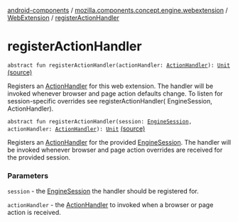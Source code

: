 [android-components](../../index.md) / [mozilla.components.concept.engine.webextension](../index.md) / [WebExtension](index.md) / [registerActionHandler](./register-action-handler.md)

# registerActionHandler

`abstract fun registerActionHandler(actionHandler: `[`ActionHandler`](../-action-handler/index.md)`): `[`Unit`](https://kotlinlang.org/api/latest/jvm/stdlib/kotlin/-unit/index.html) [(source)](https://github.com/mozilla-mobile/android-components/blob/master/components/concept/engine/src/main/java/mozilla/components/concept/engine/webextension/WebExtension.kt#L94)

Registers an [ActionHandler](../-action-handler/index.md) for this web extension. The handler will
be invoked whenever browser and page action defaults change. To listen
for session-specific overrides see registerActionHandler(
EngineSession, ActionHandler).

`abstract fun registerActionHandler(session: `[`EngineSession`](../../mozilla.components.concept.engine/-engine-session/index.md)`, actionHandler: `[`ActionHandler`](../-action-handler/index.md)`): `[`Unit`](https://kotlinlang.org/api/latest/jvm/stdlib/kotlin/-unit/index.html) [(source)](https://github.com/mozilla-mobile/android-components/blob/master/components/concept/engine/src/main/java/mozilla/components/concept/engine/webextension/WebExtension.kt#L105)

Registers an [ActionHandler](../-action-handler/index.md) for the provided [EngineSession](../../mozilla.components.concept.engine/-engine-session/index.md). The handler
will be invoked whenever browser and page action overrides are received
for the provided session.

### Parameters

`session` - the [EngineSession](../../mozilla.components.concept.engine/-engine-session/index.md) the handler should be registered for.

`actionHandler` - the [ActionHandler](../-action-handler/index.md) to invoked when a browser or
page action is received.